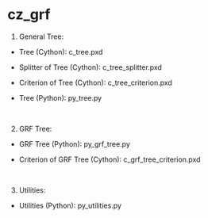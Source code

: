 # cz_grf

1. General Tree:

- Tree (Cython): c_tree.pxd

- Splitter of Tree (Cython): c_tree_splitter.pxd

- Criterion of Tree (Cython): c_tree_criterion.pxd

- Tree (Python): py_tree.py

<br>

2. GRF Tree:

- GRF Tree (Python): py_grf_tree.py

- Criterion of GRF Tree (Cython): c_grf_tree_criterion.pxd

<br>

3. Utilities:

- Utilities (Python): py_utilities.py
